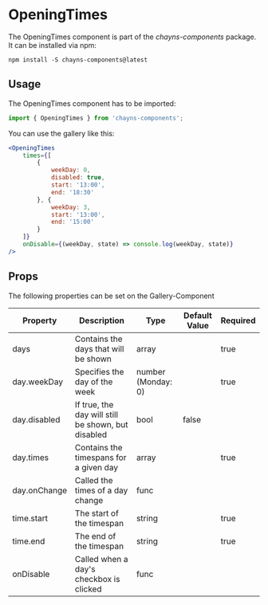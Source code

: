 # OpeningTimes #

The OpeningTimes component is part of the *chayns-components* package. It can be installed via npm:

    npm install -S chayns-components@latest


## Usage ##

The OpeningTimes component has to be imported:

```jsx harmony
import { OpeningTimes } from 'chayns-components';
```

You can use the gallery like this:
```jsx harmony
<OpeningTimes
    times={[
        {
            weekDay: 0,
            disabled: true,
            start: '13:00',
            end: '18:30'
        }, {
            weekDay: 3,
            start: '13:00',
            end: '15:00'
        }
    ]}
    onDisable={(weekDay, state) => console.log(weekDay, state)}
/>
```


## Props ##

The following properties can be set on the Gallery-Component

| **Property** | **Description**                                        | **Type**                          | **Default Value** | **Required** |
| ------------ | ----------------------------------------------------   | --------------------------------- | ----------------- | ------------ |
| days         | Contains the days that will be shown                   | array                             |                   | true         |
| day.weekDay  | Specifies the day of the week                          | number (Monday: 0)                |                   | true         |
| day.disabled | If true, the day will still be shown, but disabled     | bool                              | false             |              |
| day.times    | Contains the timespans for a given day                 | array                             |                   | true         |
| day.onChange | Called the times of a day change                       | func                              |                   |              |
| time.start   | The start of the timespan                              | string                            |                   | true         |
| time.end     | The end of the timespan                                | string                            |                   | true         |
| onDisable    | Called when a day's checkbox is clicked                | func                              |                   |              |